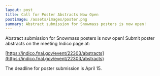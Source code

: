 ```yaml
---
layout: post
title: Call for Poster Abstracts Now Open
postimage: /assets/images/poster.png
summary: Abstract submission for Snowmass posters is now open!
---
```



Abstract submission for Snowmass posters is now open! Submit poster abstracts on
the meeting Indico page at:

[https://indico.fnal.gov/event/22303/abstracts](https://indico.fnal.gov/event/22303/abstracts)

The deadline for poster submission is April 15.


